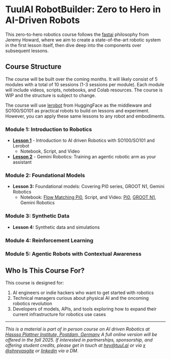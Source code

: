 # TuulAI RobotBuilder: Zero to Hero in AI-Driven Robots

This zero-to-hero robotics course follows the [fastai](https://www.fast.ai/) philosophy from Jeremy Howard, where we aim to create a state-of-the-art robotic system in the first lesson itself, then dive deep into the components over subsequent lessons.

## Course Structure

The course will be built over the coming months. It will likely consist of 5 modules with a total of 10 sessions (1-3 sessions per module). Each module will include videos, scripts, notebooks, and Colab resources.
The course is WIP and the structure is subject to change.

The course will use [lerobot](https://github.com/huggingface/lerobot/tree/main) from HuggingFace as the middleware and SO100/SO101 as practical robots to build on lessons and experiment. However, you can apply these same lessons to any robot and embodiments.

### Module 1: Introduction to Robotics
- **[Lesson 1](https://github.com/tuul-ai/robotbuilder/blob/main/Lesson_1.md)** - Introduction to AI driven Robotics with SO100/SO101 and Lerobot
  - Notebook, Script, and Video
- **[Lesson 2](https://github.com/tuul-ai/robotbuilder/blob/main/Lesson_2.md)** - Gemini Robotics: Training an agentic robotic arm as your assistant

### Module 2: Foundational Models
- **Lesson 3:** Foundational models: Covering PI0 series, GROOT N1, Gemini Robotics
  - Notebook: [Flow Matching Pi0](https://github.com/tuul-ai/robotbuilder/blob/main/notebooks/pi0_flow_matching.ipynb), Script, and Video: [Pi0](https://www.youtube.com/watch?v=7UHMTNA4aMY), [GROOT N1](https://www.youtube.com/watch?v=mKVf7avhJxU), Gemini Robotics

### Module 3: Synthetic Data
- **Lesson 4:** Synthetic data and simulations

### Module 4: Reinforcement Learning

### Module 5: Agentic Robots with Contextual Awareness

## Who Is This Course For?

This course is designed for:
1. AI engineers or indie hackers who want to get started with robotics
2. Technical managers curious about physical AI and the oncoming robotics revolution
3. Developers of models, APIs, and tools exploring how to expand their current infrastructure for robotics use cases

---
*This is a material is part of in person course on AI driven Robotics at [Hassso Plattner Institute, Postdam, Germany](https://hpi.de)*
*A full online version will be offered in the fall 2025.*
*If interested in partnerships, sponsorship, and offering student credits, please get in touch at hey@tuul.ai or via [x @shreyasgite](https://x.com/shreyasgite) or [linkedin](https://www.linkedin.com/in/shreyasgite/) via a DM.*

